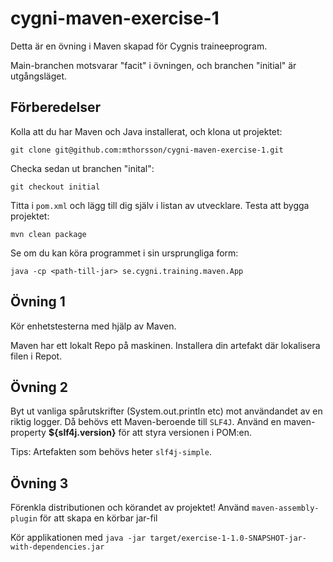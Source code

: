 # cygni-maven-exercise-1

Detta är en övning i Maven skapad för Cygnis traineeprogram.

Main-branchen motsvarar "facit" i övningen, och branchen "initial" är utgångsläget.

## Förberedelser

Kolla att du har Maven och Java installerat, och klona ut projektet:

`git clone git@github.com:mthorsson/cygni-maven-exercise-1.git`

Checka sedan ut branchen "inital":

`git checkout initial`

Titta i `pom.xml` och lägg till dig själv i listan av utvecklare. Testa att bygga projektet:

`mvn clean package`

Se om du kan köra programmet i sin ursprungliga form:

`java -cp <path-till-jar> se.cygni.training.maven.App`

## Övning 1

Kör enhetstesterna med hjälp av Maven.

Maven har ett lokalt Repo på maskinen. Installera din artefakt där lokalisera filen i Repot.

## Övning 2

Byt ut vanliga spårutskrifter (System.out.println etc) mot användandet av en riktig logger. Då behövs ett
Maven-beroende till `SLF4J`. Använd en maven-property **${slf4j.version}** för att styra versionen i POM:en.

Tips: Artefakten som behövs heter `slf4j-simple`.

## Övning 3

Förenkla distributionen och körandet av projektet! Använd `maven-assembly-plugin` för att skapa en körbar jar-fil

Kör applikationen med `java -jar target/exercise-1-1.0-SNAPSHOT-jar-with-dependencies.jar`








